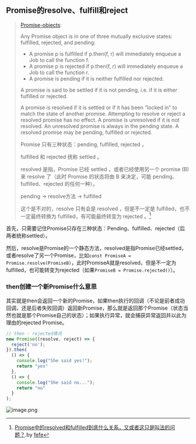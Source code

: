 
## Promise的resolve、fulfill和reject
> [Promise-objects](https://link.segmentfault.com/?enc=gc8G%2Bzj5oSxUDI37GVGF3g%3D%3D.f8RGwDaEyYH6CGRz6l1Aw004uIyYeDmqBijpLhK8tW2NKK0xtzbpO2ewbF1PqAAS8U7B2jMIVRAEBq8o6ogNK4q%2By1aKc6Q%2F9LXsN15l5B8%3D):
> 
> 	Any Promise object is in one of three mutually exclusive states: fulfilled, rejected, and pending:
> 	
> 	- A promise p is fulfilled if p.then(f, r) will immediately enqueue a Job to call the function f.
> 	- A promise p is rejected if p.then(f, r) will immediately enqueue a Job to call the function r.
> 	- A promise is pending if it is neither fulfilled nor rejected.
> 	
> 	A promise is said to be settled if it is not pending, i.e. if it is either fulfilled or rejected.
> 	
> 	A promise is resolved if it is settled or if it has been “locked in” to match the state of another promise. Attempting to resolve or reject a resolved promise has no effect. A promise is unresolved if it is not resolved. An unresolved promise is always in the pending state. A resolved promise may be pending, fulfilled or rejected.
> 
> Promise 只有三种状态：pending, fulfilled, rejected 。
> 
> fulfilled 和 rejected 统称 settled 。
> 
> resolved 是指，Promise 已经 settled ，或者已经使用另一个 promise (B) 来 resolve 了（此时 Promise 的状态将由 B 来决定，可能 pending、fulfilled、rejected 的任何一种）。
> 
> pending -> resolve方法 -> fulfilled
> 
> 这个是不对的，resolve 只有会是 resolved ，但是不一定是 fulfilled，也不一定最终转换为 fulfilled，有可能最终转变为 rejected 。[^1]

首先，只需要记住Promise只存在三种状态：Pending、fulfilled、rejected（后两者统称settled）。

然后，resolve是Promise的一个静态方法，resolved是指Promise已经settled，或者resolve了另一个Promise，比如`const PromiseA = Promise.resolve(PromiseB)`，此时PromiseA就是resolved，但是不一定为fulfilled，也可能转变为rejected（如果`PromiseB = Promise.rejected()`）。


### then创建一个新Promise什么意思

其实就是then会返回一个新的Promise，如果then执行的回调（不论是前者成功回调，还是后者失败回调）返回新Promise，那么就是返回那个Promise（状态当然也就是那个Promise自己的状态）；如果执行异常，就会捕获异常返回并以此为理由的rejected Promise。

```javascript
// then - rejected情况
new Promise((resolve, reject) => {
  reject('no');
}).then(
  () => {
    console.log("She said yes!");
    return "yes"
  },
  () => {
    console.log("She said no...");
    return "no"
  }
);
```

![image.png](https://tazdingo-images.oss-cn-hongkong.aliyuncs.com/tazdingo-images20240803193734.png)


[^1]: [Promise中的resolved和fulfilled到底什么关系，又或者这只是叫法的问题？](https://segmentfault.com/q/1010000020423077).by [fefe](https://segmentfault.com/u/fefe_5d0b30d7515e7)
